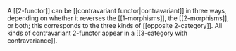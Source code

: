 A [[2-functor]] can be [[contravariant functor|contravariant]] in three ways, depending on whether it reverses the [[1-morphisms]], the [[2-morphisms]], or both; this corresponds to the three kinds of [[opposite 2-category]].  All kinds of contravariant 2-functor appear in a [[3-category with contravariance]].
